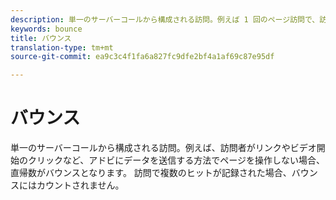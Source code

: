 ```yaml
---
description: 単一のサーバーコールから構成される訪問。例えば 1 回のページ訪問で、訪問者がリンクやビデオ開始のクリックなど、アドビにデータを送信するようなやりとりをページでおこなわない場合、その訪問はバウンスとなります。訪問で複数のヒットが記録された場合、バウンスにはカウントされません。
keywords: bounce
title: バウンス
translation-type: tm+mt
source-git-commit: ea9c3c4f1fa6a827fc9dfe2bf4a1af69c87e95df

---
```



# バウンス

単一のサーバーコールから構成される訪問。例えば、訪問者がリンクやビデオ開始のクリックなど、アドビにデータを送信する方法でページを操作しない場合、直帰数がバウンスとなります。 訪問で複数のヒットが記録された場合、バウンスにはカウントされません。

